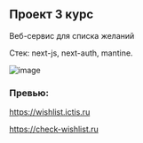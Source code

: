 ## Проект 3 курс
Веб-сервис для списка желаний

Стек: next-js, next-auth, mantine.


![image](https://user-images.githubusercontent.com/73276298/200184488-1a5307a3-5b14-4fab-a78c-fe7aedd41ebb.png)


### Превью:
https://wishlist.ictis.ru

https://check-wishlist.ru
